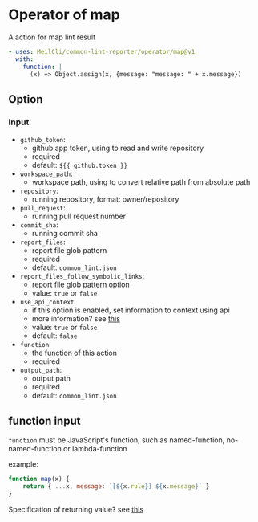 # Operator of map
A action for map lint result
```yml
- uses: MeilCli/common-lint-reporter/operator/map@v1
  with:
    function: |
      (x) => Object.assign(x, {message: "message: " + x.message})
```

## Option
### Input
- `github_token`:
  - github app token, using to read and write repository
  - required
  - default: `${{ github.token }}`
- `workspace_path`:
  - workspace path, using to convert relative path from absolute path
- `repository`:
  - running repository, format: owner/repository
- `pull_request`:
  - running pull request number
- `commit_sha`:
  - running commit sha
- `report_files`:
  - report file glob pattern
  - required
  - default: `common_lint.json`
- `report_files_follow_symbolic_links`:
  - report file glob pattern option
  - value: `true` or `false`
- `use_api_context`
  - if this option is enabled, set information to context using api
  - more information? see [this](context.md)
  - value: `true` or `false`
  - default: `false`
- `function`:
  - the function of this action
  - required
- `output_path`:
  - output path
  - required
  - default: `common_lint.json`

## function input
`function` must be JavaScript's function, such as named-function, no-named-function or lambda-function

example:
```js
function map(x) { 
    return { ...x, message: `[${x.rule}] ${x.message}` } 
}
```

Specification of returning value? see [this](../lint-result.md)